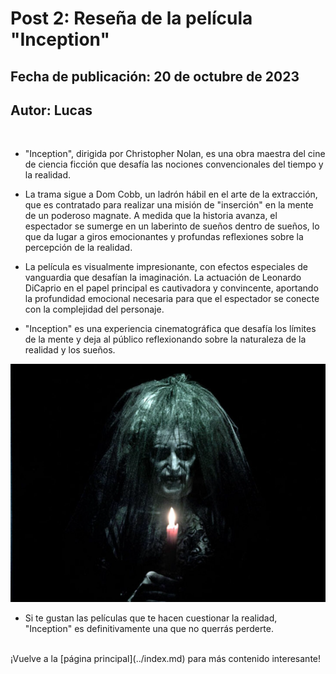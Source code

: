 # Post 2: Reseña de la película "Inception"
## Fecha de publicación: 20 de octubre de 2023
## Autor: Lucas
<br>

- "Inception", dirigida por Christopher Nolan, es una obra maestra del cine de ciencia ficción que desafía las nociones convencionales del tiempo y la realidad.

- La trama sigue a Dom Cobb, un ladrón hábil en el arte de la extracción, que es contratado para realizar una misión de "inserción" en la mente de un poderoso magnate. A medida que la historia avanza, el espectador se sumerge en un laberinto de sueños dentro de sueños, lo que da lugar a giros emocionantes y profundas reflexiones sobre la percepción de la realidad.

- La película es visualmente impresionante, con efectos especiales de vanguardia que desafían la imaginación. La actuación de Leonardo DiCaprio en el papel principal es cautivadora y convincente, aportando la profundidad emocional necesaria para que el espectador se conecte con la complejidad del personaje.

- "Inception" es una experiencia cinematográfica que desafía los límites de la mente y deja al público reflexionando sobre la naturaleza de la realidad y los sueños.

![Woman](image-1.png)

- Si te gustan las películas que te hacen cuestionar la realidad, "Inception" es definitivamente una que no querrás perderte.
<br>
¡Vuelve a la [página principal](../index.md) para más contenido interesante!